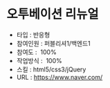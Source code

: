 # 오투베이션 리뉴얼
- 타입 : 반응형
- 참여인원 : 퍼블리셔1/백엔드1
- 참여도 :  100%
- 작업방식 :  100%
- 스킬 : html5/css3/jQuery
- URL  : https://www.naver.com/
